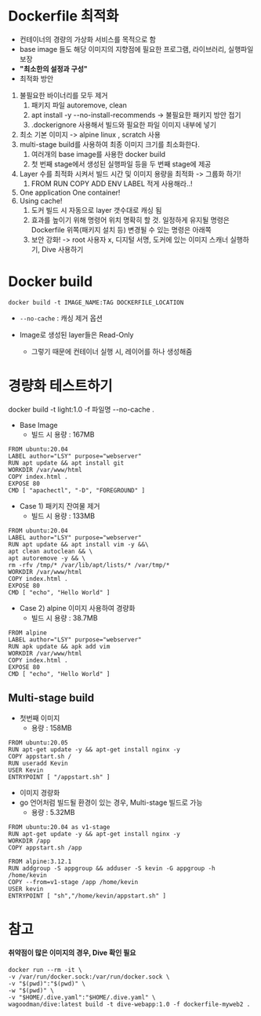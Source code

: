 # Dockerfile 최적화

- 컨테이너의 경량의 가상화 서비스를 목적으로 함
- base image 들도 해당 이미지의 지향점에 필요한 프로그램, 라이브러리, 실행파일 보장
- **"최소한의 설정과 구성"**
- 최적화 방안

 1. 불필요한 바이너리를 모두 제거
     1. 패키지 파일 autoremove, clean
     2. apt install -y --no-install-recommends -> 불필요한 패키지 방안 접기
     3. .dockerignore 사용해서 빌드와 필요한 파일 이미지 내부에 넣기
 2. 최소 기본 이미지 -> alpine linux , scratch 사용
 3. multi-stage build를 사용하여 최종 이미지 크기를 최소화한다.
     1. 여러개의 base image를 사용한 docker build
     2. 첫 번째 stage에서 생성된 실행파일 등을 두 번째 stage에 제공
 4. Layer 수를 최적화 시켜서 빌드 시간 및 이미지 용량을 최적화 -> 그룹화 하기!
     1. FROM RUN COPY ADD ENV LABEL 적게 사용해라..!
 5. One application One container!
 6. Using cache!
     1. 도커 빌드 시 자동으로 layer 갯수대로 캐싱 됨
     2. 효과를 높이기 위해 명령어 위치 명확히 할 것.
     일정하게 유지될 명령은 Dockerfile 위쪽(패키지 설치 등) 변경될 수 있는 명령은 아래쪽
     3. 보안 강화! -> root 사용자 x, 디지털 서명, 도커에 있는 이미지 스캐너 실행하기, Dive 사용하기

# Docker build

```
docker build -t IMAGE_NAME:TAG DOCKERFILE_LOCATION
```

- `--no-cache` : 캐싱 제거 옵션

- Image로 생성된 layer들은 Read-Only
  - 그렇기 때문에 컨테이너 실행 시, 레이어를 하나 생성해줌

# 경량화 테스트하기

docker build -t light:1.0 -f 파일명 --no-cache .

- Base Image
  - 빌드 시 용량 : 167MB

```
FROM ubuntu:20.04
LABEL author="LSY" purpose="webserver"
RUN apt update && apt install git
WORKDIR /var/www/html
COPY index.html .
EXPOSE 80
CMD [ "apachectl", "-D", "FOREGROUND" ]
```

- Case 1) 패키지 잔여물 제거
  - 빌드 시 용량 : 133MB

```
FROM ubuntu:20.04
LABEL author="LSY" purpose="webserver"
RUN apt update && apt install vim -y &&\
apt clean autoclean && \
apt autoremove -y && \
rm -rfv /tmp/* /var/lib/apt/lists/* /var/tmp/*
WORKDIR /var/www/html
COPY index.html .
EXPOSE 80
CMD [ "echo", "Hello World" ]
```

- Case 2) alpine 이미지 사용하여 경량화
  - 빌드 시 용량 : 38.7MB

```
FROM alpine
LABEL author="LSY" purpose="webserver"
RUN apk update && apk add vim
WORKDIR /var/www/html
COPY index.html .
EXPOSE 80
CMD [ "echo", "Hello World" ]
```

## Multi-stage build

- 첫번째 이미지
  - 용량 : 158MB

```
FROM ubuntu:20.05
RUN apt-get update -y && apt-get install nginx -y
COPY appstart.sh /
RUN useradd Kevin
USER Kevin
ENTRYPOINT [ "/appstart.sh" ]
```

- 이미지 경량화
- go 언어처럼 빌드될 환경이 있는 경우, Multi-stage 빌드로 가능
  - 용량 : 5.32MB

```
FROM ubuntu:20.04 as v1-stage
RUN apt-get update -y && apt-get install nginx -y
WORKDIR /app
COPY appstart.sh /app

FROM alpine:3.12.1
RUN addgroup -S appgroup && adduser -S kevin -G appgroup -h /home/kevin
COPY --from=v1-stage /app /home/kevin
USER kevin
ENTRYPOINT [ "sh","/home/kevin/appstart.sh" ]
```

# 참고

#### 취약점이 많은 이미지의 경우, Dive 확인 필요

```
docker run --rm -it \
-v /var/run/docker.sock:/var/run/docker.sock \
-v "$(pwd)":"$(pwd)" \
-w "$(pwd)" \
-v "$HOME/.dive.yaml":"$HOME/.dive.yaml" \
wagoodman/dive:latest build -t dive-webapp:1.0 -f dockerfile-myweb2 .
```

